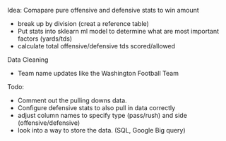 Idea: 
Comapare pure offensive and defensive stats to win amount
- break up by division (creat a reference table)
- Put stats into sklearn ml model to determine what are most important factors (yards/tds)
- calculate total offensive/defensive tds scored/allowed

Data Cleaning
- Team name updates like the Washington Football Team


Todo:
- Comment out the pulling downs data.
- Configure defensive stats to also pull in data correctly
- adjust column names to specify type (pass/rush) and side (offensive/defensive)
- look into a way to store the data. (SQL, Google Big query)
